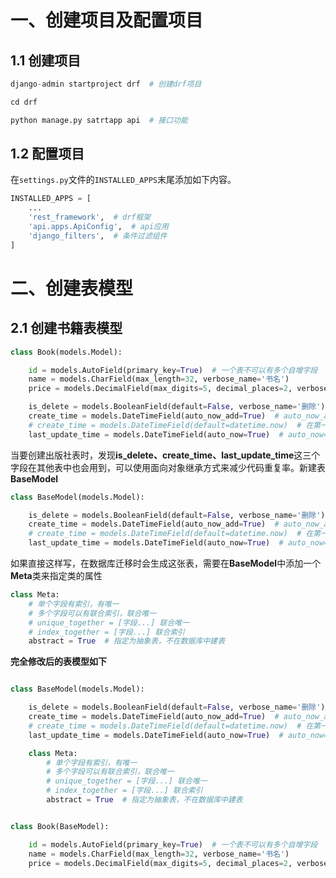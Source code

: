# 一、创建项目及配置项目

## 1.1 创建项目
```python
django-admin startproject drf  # 创建drf项目

cd drf

python manage.py satrtapp api  # 接口功能
```

## 1.2 配置项目

在`settings.py`文件的`INSTALLED_APPS`末尾添加如下内容。
```python
INSTALLED_APPS = [
    ...
    'rest_framework',  # drf框架
    'api.apps.ApiConfig',  # api应用
    'django_filters',  # 条件过滤组件
]
```

# 二、创建表模型

## 2.1 创建书籍表模型
```python
class Book(models.Model):

    id = models.AutoField(primary_key=True)  # 一个表不可以有多个自增字段
    name = models.CharField(max_length=32, verbose_name='书名')
    price = models.DecimalField(max_digits=5, decimal_places=2, verbose_name='书价格')

    is_delete = models.BooleanField(default=False, verbose_name='删除')  # 布尔类型字段，存放的是整型数据。
    create_time = models.DateTimeField(auto_now_add=True)  # auto_now_add=True 在第一次创建插入当前时间
    # create_time = models.DateTimeField(default=datetime.now)  # 在第一次创建插入当前时间
    last_update_time = models.DateTimeField(auto_now=True)  # auto_now=True 数据更新时插入当前时间

```

当要创建出版社表时，发现**is_delete、create_time、last_update_time**这三个字段在其他表中也会用到，可以使用面向对象继承方式来减少代码重复率。新建表**BaseModel**
```python
class BaseModel(models.Model):

    is_delete = models.BooleanField(default=False, verbose_name='删除')  # 布尔类型字段，存放的是整型数据。
    create_time = models.DateTimeField(auto_now_add=True)  # auto_now_add=True 在第一次创建插入当前时间
    # create_time = models.DateTimeField(default=datetime.now)  # 在第一次创建插入当前时间
    last_update_time = models.DateTimeField(auto_now=True)  # auto_now=True 数据更新时插入当前时间
```

如果直接这样写，在数据库迁移时会生成这张表，需要在**BaseModel**中添加一个**Meta**类来指定类的属性
```python
class Meta:
    # 单个字段有索引，有唯一
    # 多个字段可以有联合索引，联合唯一
    # unique_together = [字段...] 联合唯一
    # index_together = [字段...] 联合索引
    abstract = True  # 指定为抽象表，不在数据库中建表
```

**完全修改后的表模型如下** 
```python

class BaseModel(models.Model):

    is_delete = models.BooleanField(default=False, verbose_name='删除')  # 布尔类型字段，存放的是整型数据。
    create_time = models.DateTimeField(auto_now_add=True)  # auto_now_add=True 在第一次创建插入当前时间
    # create_time = models.DateTimeField(default=datetime.now)  # 在第一次创建插入当前时间
    last_update_time = models.DateTimeField(auto_now=True)  # auto_now=True 数据更新时插入当前时间

    class Meta:
        # 单个字段有索引，有唯一
        # 多个字段可以有联合索引，联合唯一
        # unique_together = [字段...] 联合唯一
        # index_together = [字段...] 联合索引
        abstract = True  # 指定为抽象表，不在数据库中建表


class Book(BaseModel):

    id = models.AutoField(primary_key=True)  # 一个表不可以有多个自增字段
    name = models.CharField(max_length=32, verbose_name='书名')
    price = models.DecimalField(max_digits=5, decimal_places=2, verbose_name='书价格')
```


